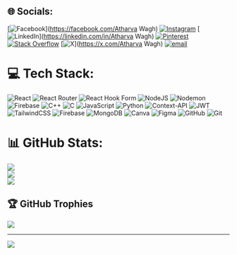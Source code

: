 
## 🌐 Socials:
[![Facebook](https://img.shields.io/badge/Facebook-%231877F2.svg?logo=Facebook&logoColor=white)](https://facebook.com/Atharva Wagh) [![Instagram](https://img.shields.io/badge/Instagram-%23E4405F.svg?logo=Instagram&logoColor=white)](https://instagram.com/atharva.wagh.383) [![LinkedIn](https://img.shields.io/badge/LinkedIn-%230077B5.svg?logo=linkedin&logoColor=white)](https://linkedin.com/in/Atharva Wagh) [![Pinterest](https://img.shields.io/badge/Pinterest-%23E60023.svg?logo=Pinterest&logoColor=white)](https://pinterest.com/watharva383) [![Stack Overflow](https://img.shields.io/badge/-Stackoverflow-FE7A16?logo=stack-overflow&logoColor=white)](https://stackoverflow.com/users/user:29531307) [![X](https://img.shields.io/badge/X-black.svg?logo=X&logoColor=white)](https://x.com/Atharva Wagh) [![email](https://img.shields.io/badge/Email-D14836?logo=gmail&logoColor=white)](mailto:watharva383@gmail.com) 

# 💻 Tech Stack:
![React](https://img.shields.io/badge/react-%2320232a.svg?style=for-the-badge&logo=react&logoColor=%2361DAFB) ![React Router](https://img.shields.io/badge/React_Router-CA4245?style=for-the-badge&logo=react-router&logoColor=white) ![React Hook Form](https://img.shields.io/badge/React%20Hook%20Form-%23EC5990.svg?style=for-the-badge&logo=reacthookform&logoColor=white) ![NodeJS](https://img.shields.io/badge/node.js-6DA55F?style=for-the-badge&logo=node.js&logoColor=white) ![Nodemon](https://img.shields.io/badge/NODEMON-%23323330.svg?style=for-the-badge&logo=nodemon&logoColor=%BBDEAD) ![Firebase](https://img.shields.io/badge/firebase-%23039BE5.svg?style=for-the-badge&logo=firebase) ![C++](https://img.shields.io/badge/c++-%2300599C.svg?style=for-the-badge&logo=c%2B%2B&logoColor=white) ![C](https://img.shields.io/badge/c-%2300599C.svg?style=for-the-badge&logo=c&logoColor=white) ![JavaScript](https://img.shields.io/badge/javascript-%23323330.svg?style=for-the-badge&logo=javascript&logoColor=%23F7DF1E) ![Python](https://img.shields.io/badge/python-3670A0?style=for-the-badge&logo=python&logoColor=ffdd54) ![Context-API](https://img.shields.io/badge/Context--Api-000000?style=for-the-badge&logo=react) ![JWT](https://img.shields.io/badge/JWT-black?style=for-the-badge&logo=JSON%20web%20tokens) ![TailwindCSS](https://img.shields.io/badge/tailwindcss-%2338B2AC.svg?style=for-the-badge&logo=tailwind-css&logoColor=white) ![Firebase](https://img.shields.io/badge/firebase-a08021?style=for-the-badge&logo=firebase&logoColor=ffcd34) ![MongoDB](https://img.shields.io/badge/MongoDB-%234ea94b.svg?style=for-the-badge&logo=mongodb&logoColor=white) ![Canva](https://img.shields.io/badge/Canva-%2300C4CC.svg?style=for-the-badge&logo=Canva&logoColor=white) ![Figma](https://img.shields.io/badge/figma-%23F24E1E.svg?style=for-the-badge&logo=figma&logoColor=white) ![GitHub](https://img.shields.io/badge/github-%23121011.svg?style=for-the-badge&logo=github&logoColor=white) ![Git](https://img.shields.io/badge/git-%23F05033.svg?style=for-the-badge&logo=git&logoColor=white)
# 📊 GitHub Stats:
![](https://github-readme-stats.vercel.app/api?username=atharvawagh123&theme=dark&hide_border=true&include_all_commits=true&count_private=false)<br/>
![](https://github-readme-streak-stats.herokuapp.com/?user=atharvawagh123&theme=dark&hide_border=true)<br/>
![](https://github-readme-stats.vercel.app/api/top-langs/?username=atharvawagh123&theme=dark&hide_border=true&include_all_commits=true&count_private=false&layout=compact)

## 🏆 GitHub Trophies
![](https://github-profile-trophy.vercel.app/?username=atharvawagh123&theme=radical&no-frame=false&no-bg=false&margin-w=4)

---
[![](https://visitcount.itsvg.in/api?id=atharvawagh123&icon=0&color=0)](https://visitcount.itsvg.in)

<!-- Proudly created with GPRM ( https://gprm.itsvg.in ) -->
